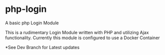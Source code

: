 # php-login
A basic php Login Module 

This is a rudimentary Login Module written with PHP and utilizing Ajax functionality. 
Currently this module is configured to use a Docker Container


*See Dev Branch for Latest updates
